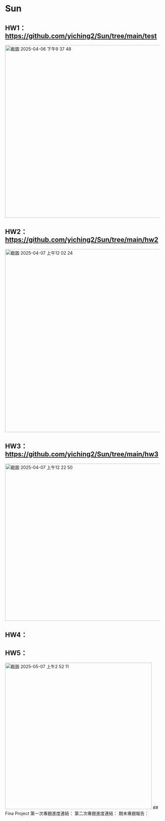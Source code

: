 # Sun
## HW1：https://github.com/yiching2/Sun/tree/main/test
<img width="562" alt="截圖 2025-04-06 下午9 37 48" src="https://github.com/user-attachments/assets/6961c18a-cf90-4c88-bc25-4abf3f42354b" />

## HW2：https://github.com/yiching2/Sun/tree/main/hw2
<img width="596" alt="截圖 2025-04-07 上午12 02 24" src="https://github.com/user-attachments/assets/49ead089-0610-4315-990c-cb5b9de0142a" />

## HW3：https://github.com/yiching2/Sun/tree/main/hw3
<img width="512" alt="截圖 2025-04-07 上午12 22 50" src="https://github.com/user-attachments/assets/052b120c-9309-416b-a7df-8215d4580cff" />

## HW4：
## HW5：
<img width="477" alt="截圖 2025-05-07 上午2 52 11" src="https://github.com/user-attachments/assets/97ded597-1a1d-4ccb-825d-827918058ad7" />
## Fina Project
第一次專題進度連結：
第二次專題進度連結：
期末專題報告：
